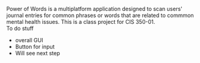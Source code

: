 Power of Words is a multiplatform application designed to scan users' journal entries for common phrases or words that are related to commmon mental health issues. This is a class project for CIS 350-01.
<br> To do stuff </br>
<ul>
<li>overall GUI</li>
<li>Button for input</li>
<li>Will see next step</li></ul>
